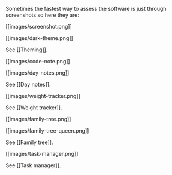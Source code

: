 Sometimes the fastest way to assess the software is just through screenshots so here they are:

[[images/screenshot.png]]

[[images/dark-theme.png]]

See [[Theming]].

[[images/code-note.png]]

[[images/day-notes.png]]

See [[Day notes]].

[[images/weight-tracker.png]]

See [[Weight tracker]].

[[images/family-tree.png]]

[[images/family-tree-queen.png]]

See [[Family tree]].

[[images/task-manager.png]]

See [[Task manager]].